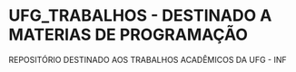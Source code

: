 # UFG_TRABALHOS - DESTINADO A MATERIAS DE PROGRAMAÇÃO
REPOSITÓRIO DESTINADO AOS TRABALHOS ACADÊMICOS DA UFG - INF
